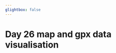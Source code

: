 ```yaml
---
glightbox: false
---
```


# Day 26 map and gpx data visualisation

<style> #map { width: auto; height: 400px; margin: 0;} </style>

<div id="map"></div>

<script> 
var mygpxurl = "/f3/en/assets/gpx/GPX26.gpx";
</script>

<script src="/f3/en/javascripts/mygpx.js"> </script>
